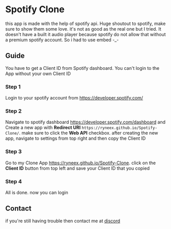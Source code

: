 # Spotify Clone
this app is made with the help of spotify api. Huge shoutout to spotify, make sure to show them some love. it's not as good as the real one but I tried. It doesn't have a built it audio player because spotify do not allow that without a premium spotify account. So i had to use embed -_-

## Guide

You have to get a Client ID from Spotify dashboard. You can't login to the App without your own Client ID

### Step 1
Login to your spotify account from https://developer.spotify.com/

### Step 2
Navigate to spotify dashboard https://developer.spotify.com/dashboard and Create a new app with **Redirect URI** ```https://ryneex.github.io/Spotify-Clone/```. make sure to click the **Web API** checkbox. after creating the new app, navigate to settings from top right and then copy the Client ID

### Step 3
Go to my Clone App https://ryneex.github.io/Spotify-Clone. click on the **Client ID** button from top left and save your Client ID that you copied

### Step 4
All is done. now you can login



## Contact
if you're still having trouble then contact me at [discord](https://discord.com/users/893972714547724368)
